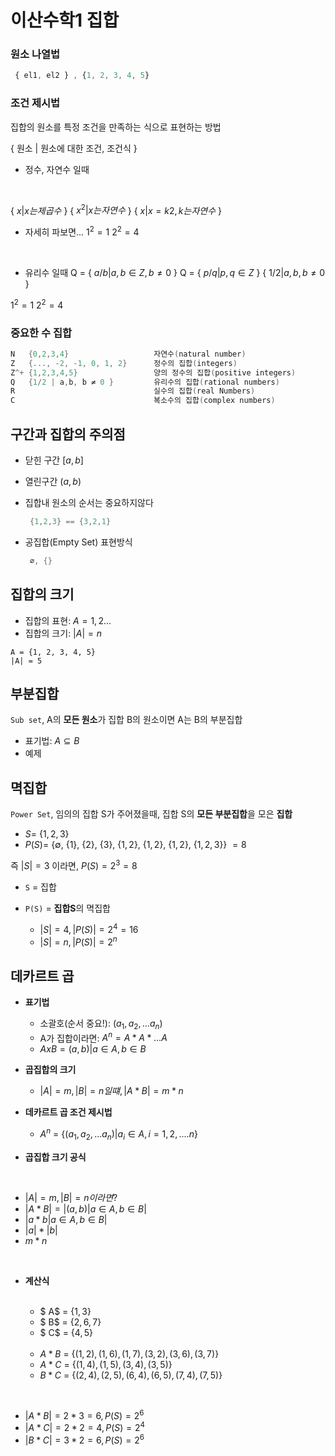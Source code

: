 # 이산수학1 집합

### 원소 나열법
```js
 { el1, el2 } , {1, 2, 3, 4, 5}
```
### 조건 제시법
 집합의 원소를 특정 조건을 만족하는 식으로 표현하는 방법

 { 원소 | 원소에 대한 조건, 조건식 }
 

 - 정수, 자연수 일때
 
 <br>
 
 { $x | x 는 제곱수$ }
 { $x^2 | x는 자연수$ } 
 { $x | x = k2, k는 자연수$ }    
   

 - 자세히 파보면... 
   $1^2 = 1$
   $2^2 = 4$

<br>

- 유리수 일때
Q = { $a/b | a, b ∈ Z, b ≠ 0$ }
Q = { $p/q | p, q ∈ Z$ }
{ $1/2 | a,b, b ≠ 0$ }

 $1^2 = 1$
 $2^2 = 4$





### 중요한 수 집합

 ```cpp
 N   {0,2,3,4}                   자연수(natural number)
 Z   {..., -2, -1, 0, 1, 2}      정수의 집합(integers)
 Z^+ {1,2,3,4,5}                 양의 정수의 집합(positive integers)
 Q   {1/2 | a,b, b ≠ 0 }         유리수의 집합(rational numbers)
 R                               실수의 집합(real Numbers)
 C                               복소수의 집합(complex numbers)

 ```

 ## 구간과 집합의 주의점

 - 닫힌 구간
    $[a, b]$
 
 - 열린구간
    $(a, b)$

 - 집합내 원소의 순서는 중요하지않다
    ```cpp
     {1,2,3} == {3,2,1}
    ```  
 - 공집합(Empty Set) 표현방식
   ```cpp
    ∅, {}
   ```
## 집합의 크기

- 집합의 표현: $A = { 1, 2...}$
- 집합의 크기: $|A| = n$

```cp
A = {1, 2, 3, 4, 5} 
|A| = 5
```

## 부분집합
`Sub set`, A의 **모든 원소**가 집합 B의 원소이면 A는 B의 부분집합

- 표기법: $A ⊆ B$
- 예제


## 멱집합
`Power Set`, 임의의 집합 S가 주어졌을때, 집합 S의 **모든 부분집합**을 모은 **집합**


   + $S =$ {$1, 2, 3$}
   + $P(S) =$ {$∅$, {$1$}, {$2$}, {$3$}, {$1, 2$}, {$1, 2$}, {$1, 2$}, {$1, 2, 3$}} $= 8$

즉 $|S| = 3$ 이라면, $P(S) = 2^3 = 8$


 - `S` = 집합
 - `P(S)` = **집합S**의 멱집합

    + $|S| = 4, |P(S)| = 2^4 = 16$
    + $|S| = n, |P(S)| = 2^n$




## 데카르트 곱

- **표기법**
   + 소괄호(순서 중요!): $(a_{1}, a_{2}, ...a_{n})$
   + A가 집합이라면: $A^n = A * A * ...A$
   + $A x B = {(a, b) | a ∈ A, b ∈ B}$
- **곱집합의 크기** 
   + $|A| = m, |B| = n 일떄, |A * B| = m * n$
- **데카르트 곱 조건 제시법**
  + $A^n$  = {$(a_{1}, a_{2}, ...a_{n})| a_{i} ∈ A, i = 1, 2, ....n$}

- **곱집합 크기 공식** 
 <br>

   + $|A| = m, |B| = n 이라면?$ 
   + $|A * B| = |{(a, b) | a ∈ A, b ∈ B}|$ 
   + $|{a} * {b} | a ∈ A, b ∈ B|$ 
   + $|{a}| * |{b}|$ 
   + $m * n$

<br>

- **계산식**
   
  <br>
   
   + $  A$ = {$1, 3$}
   + $  B$ = {$2, 6, 7$}
   + $  C$ = {$4, 5$}
   
   <br>
 
   + $A * B$ = {$(1, 2), (1, 6), (1, 7), (3, 2), (3, 6), (3, 7)$}
   + $A * C$ = {$(1, 4), (1, 5), (3, 4), (3, 5)$}
   + $B * C$ = {$(2, 4), (2, 5), (6, 4), (6, 5), (7, 4), (7, 5)$}
<br>


   + $|A * B| = 2 * 3 = 6, P(S) = 2^6$
   + $|A * C| = 2 * 2 = 4, P(S) = 2^4$
   + $|B * C| = 3 * 2 = 6, P(S) = 2^6$


